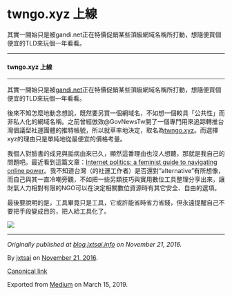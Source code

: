twngo.xyz 上線
============

其實一開始只是被gandi.net正在特價促銷某些頂級網域名稱所打動，想隨便買個便宜的TLD來玩個一年看看。

* * *

#### twngo.xyz 上線

* * *

其實一開始只是被[gandi.net](https://gandi.net/)正在特價促銷某些頂級網域名稱所打動，想隨便買個便宜的TLD來玩個一年看看。

後來不知怎麼地動念想說，既然要另買一個網域名，不如想一個較具「公共性」而非私人化的網域名稱。之前曾經倣效@GovNewsTw開了一個專門用來追踪轉推台灣倡議型社運團體的推特帳號，所以就草率地決定，取名為[twngo.xyz](https://twngo.xyz/)。而選擇xyz的理由只是單純地從最便宜的價格考量。

我個人對臉書的成見與詬病由來已久，顯然這番理由也沒人想聽，那就是我自己的問題吧。最近看到這篇文章：[Internet politics: a feminist guide to navigating online power](https://www.opendemocracy.net/5050/zara-rahman/internet-politics-feminist-guide-navigating-online-power)。我不知道台灣（的社運工作者）是否還對”alternative”有所想像，而自己與其一直冷嘲旁觀，不如把一些另類技巧與實用數位工具整理分享出來，讓財氣人力相對有限的NGO可以在決定相關數位資源時有其它安全、自由的選項。

最後要說明的是，工具畢竟只是工具，它或許能省時省力省錢，但永遠提醒自己不要把手段變成目的，把人給工具化了。

![](https://cdn-images-1.medium.com/max/800/0*1ZZO96zluD_LYi8d.png)

* * *

_Originally published at_ [_blog.jxtsai.info_](https://blog.jxtsai.info/2016/11/21/twngo-xyz/) _on November 21, 2016._

By [jxtsai](https://medium.com/@jxtsai) on [November 21, 2016](https://medium.com/p/a4eeffb770c1).

[Canonical link](https://medium.com/@jxtsai/twngo-xyz-%E4%B8%8A%E7%B7%9A-a4eeffb770c1)

Exported from [Medium](https://medium.com) on March 15, 2019.